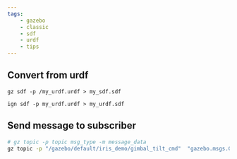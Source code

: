 ```yaml
---
tags:
    - gazebo
    - classic
    - sdf
    - urdf
    - tips
---
```


## Convert from urdf

```
gz sdf -p /my_urdf.urdf > my_sdf.sdf
```

```
ign sdf -p my_urdf.urdf > my_urdf.sdf
```

## Send message to subscriber

```bash
# gz topic -p topic msg_type -m message_data
gz topic -p "/gazebo/default/iris_demo/gimbal_tilt_cmd"  "gazebo.msgs.GzString" -m 'data: "1.0"'
```